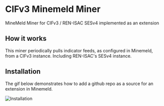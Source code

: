 # CIFv3 Minemeld Miner
MineMeld Miner for CIFv3 / REN-ISAC SESv4 implemented as an extension

## How it works

This miner periodically pulls indicator feeds, as configured in Minemeld, from a CIFv3 instance. Including REN-ISAC's SESv4 instance.

## Installation

The gif below demonstrates how to add a github repo as a source for an extension in Minemeld.

![Installation](https://paloaltonetworks.github.io/youtube-miner/mm-git-extension.gif?_=2 "Installation")

